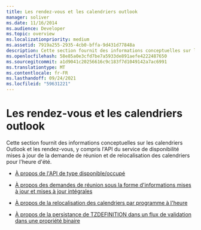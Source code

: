 ```yaml
---
title: Les rendez-vous et les calendriers outlook
manager: soliver
ms.date: 11/16/2014
ms.audience: Developer
ms.topic: overview
ms.localizationpriority: medium
ms.assetid: 7919a255-2935-4cb0-bffa-9d431d77848a
description: Cette section fournit des informations conceptuelles sur les calendriers Outlook et les rendez-vous, y compris l'API du service de disponibilité mises à jour de la demande de réunion et de relocalisation des calendriers pour l'heure d'été.
ms.openlocfilehash: 58e85a0e3cfd7be7a5933de891aefe4222487650
ms.sourcegitcommit: a1d9041c20256616c9c183f7d1049142a7ac6991
ms.translationtype: MT
ms.contentlocale: fr-FR
ms.lasthandoff: 09/24/2021
ms.locfileid: "59631221"
---
```

# <a name="outlook-calendars-and-appointments"></a>Les rendez-vous et les calendriers outlook

Cette section fournit des informations conceptuelles sur les calendriers Outlook et les rendez-vous, y compris l'API du service de disponibilité mises à jour de la demande de réunion et de relocalisation des calendriers pour l'heure d'été. 

- [À propos de l'API de type disponible/occupé](about-the-free-busy-api.md)
    
- [À propos des demandes de réunion sous la forme d'informations mises à jour et mises à jour intégrales](about-meeting-requests-as-informational-updates-and-full-updates.md)
    
- [À propos de la relocalisation des calendriers par programme à l'heure](about-rebasing-calendars-programmatically-for-daylight-saving-time.md)
    
- [À propos de la persistance de TZDEFINITION dans un flux de validation dans une propriété binaire](about-persisting-tzdefinition-to-a-stream-to-commit-to-a-binary-property.md)
    

